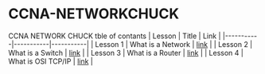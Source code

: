 # CCNA-NETWORKCHUCK
CCNA NETWORK CHUCK tble of contants
| Lesson | Title | Link |
|-----------|-----------|-----------|
| Lesson 1 | What is a Network | [link](https://github.com/issawiold/CCNA-NETWORKCHUCK/blob/main/Lesson%201-What%20is%20a%20network.md)  |
| Lesson 2 | What is a Switch | [link](https://github.com/issawiold/CCNA-NETWORKCHUCK/edit/main/Lesson%202-what%20is%20a%20switch.md)  |
| Lesson 3 | What is a Router | [link](https://github.com/issawiold/CCNA-NETWORKCHUCK/blob/main/Lesson%203%20What%20is%20a%20ROUTER%3F.md)  |
| Lesson 4 | What is OSI TCP/IP | [link](https://github.com/issawiold/CCNA-NETWORKCHUCK/blob/main/What%20is%20the%20OSI%20or%20TCP%20IP.md)  |




